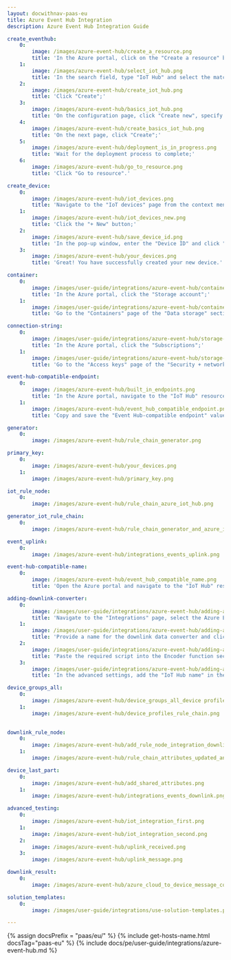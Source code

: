 ```yaml
---
layout: docwithnav-paas-eu
title: Azure Event Hub Integration
description: Azure Event Hub Integration Guide 

create_eventhub: 
    0: 
        image: /images/azure-event-hub/create_a_resource.png
        title: 'In the Azure portal, click on the "Create a resource" button;'
    1:
        image: /images/azure-event-hub/select_iot_hub.png
        title: 'In the search field, type "IoT Hub" and select the matching item from the list;'
    2:
        image: /images/azure-event-hub/create_iot_hub.png
        title: 'Click "Create";'
    3:
        image: /images/azure-event-hub/basics_iot_hub.png
        title: 'On the configuration page, click "Create new", specify the resource group and IoT hub name, then click "Review + create";'
    4:
        image: /images/azure-event-hub/create_basics_iot_hub.png
        title: 'On the next page, click "Create";'
    5:
        image: /images/azure-event-hub/deployment_is_in_progress.png
        title: 'Wait for the deployment process to complete;'
    6:
        image: /images/azure-event-hub/go_to_resource.png
        title: 'Click "Go to resource".'

create_device:
    0:
        image: /images/azure-event-hub/iot_devices.png
        title: 'Navigate to the "IoT devices" page from the context menu;'
    1:
        image: /images/azure-event-hub/iot_devices_new.png
        title: 'Click the "+ New" button;'
    2:
        image: /images/azure-event-hub/save_device_id.png
        title: 'In the pop-up window, enter the "Device ID" and click "Save";'
    3:
        image: /images/azure-event-hub/your_devices.png
        title: 'Great! You have successfully created your new device.'

container:
    0:
        image: /images/user-guide/integrations/azure-event-hub/container-1.png
        title: 'In the Azure portal, click the "Storage account";'
    1:
        image: /images/user-guide/integrations/azure-event-hub/container-2.png
        title: 'Go to the "Containers" page of the "Data storage" section. Here you will find the container. Save its name.'

connection-string:
    0:
        image: /images/user-guide/integrations/azure-event-hub/storage-connection-string-1.png
        title: 'In the Azure portal, click the "Subscriptions";'
    1:
        image: /images/user-guide/integrations/azure-event-hub/storage-connection-string-2.png
        title: 'Go to the "Access keys" page of the "Security + networking" section. Here you will find the connection string.'

event-hub-compatible-endpoint:
    0:
        image: /images/azure-event-hub/built_in_endpoints.png
        title: 'In the Azure portal, navigate to the "IoT Hub" resource, and open the "Built-in endpoints" page from the context menu;'
    1:
        image: /images/azure-event-hub/event_hub_compatible_endpoint.png
        title: 'Copy and save the "Event Hub-compatible endpoint" value.'

generator:
    0: 
        image: /images/azure-event-hub/rule_chain_generator.png

primary_key:
    0: 
        image: /images/azure-event-hub/your_devices.png
    1: 
        image: /images/azure-event-hub/primary_key.png

iot_rule_node:
    0:
        image: /images/azure-event-hub/rule_chain_azure_iot_hub.png

generator_iot_rule_chain:
    0:
        image: /images/azure-event-hub/rule_chain_generator_and_azure_iot_hub.png

event_uplink:
    0:
        image: /images/azure-event-hub/integrations_events_uplink.png

event-hub-compatible-name:
    0:
        image: /images/azure-event-hub/event_hub_compatible_name.png
        title: 'Open the Azure portal and navigate to the "IoT Hub" resource. Go to the "Built-in endpoints" page from the context menu. Find and copy the value of "Event Hub-compatible name" — this represents the IoT Hub name.'

adding-downlink-converter:
    0:
        image: /images/user-guide/integrations/azure-event-hub/adding-azure-event-hub-downlink-converter-1-pe.png
        title: 'Navigate to the "Integrations" page, select the Azure Event Hub integration to open its details, and click the "pencil" icon to enter editing mode;'
    1:
        image: /images/user-guide/integrations/azure-event-hub/adding-azure-event-hub-downlink-converter-2-pe.png
        title: 'Provide a name for the downlink data converter and click "Create new converter";'
    2:
        image: /images/user-guide/integrations/azure-event-hub/adding-azure-event-hub-downlink-converter-3-pe.png
        title: 'Paste the required script into the Encoder function section. Click "Add";'
    3:
        image: /images/user-guide/integrations/azure-event-hub/adding-azure-event-hub-downlink-converter-4-pe.png
        title: 'In the advanced settings, add the "IoT Hub name" in the corresponding field. Click "Apply changes" to save the configuration.'

device_groups_all:
    0:
        image: /images/azure-event-hub/device_groups_all_device profile.png
    1:
        image: /images/azure-event-hub/device_profiles_rule_chain.png
        

downlink_rule_node:
    0:
        image: /images/azure-event-hub/add_rule_node_integration_downlink.png
    1:
        image: /images/azure-event-hub/rule_chain_attributes_updated_and_downlink.png

device_last_part:
    0:
        image: /images/azure-event-hub/add_shared_attributes.png
    1:
        image: /images/azure-event-hub/integrations_events_downlink.png

advanced_testing:
    0:
        image: /images/azure-event-hub/iot_integration_first.png
    1:
        image: /images/azure-event-hub/iot_integration_second.png
    2:
        image: /images/azure-event-hub/uplink_received.png
    3:
        image: /images/azure-event-hub/uplink_message.png

downlink_result:
    0:
        image: /images/azure-event-hub/azure_cloud_to_device_message_count.png

solution_templates:
    0:
        image: /images/user-guide/integrations/use-solution-templates.png

---
```

{% assign docsPrefix = "paas/eu/" %}
{% include get-hosts-name.html docsTag="paas-eu" %}
{% include docs/pe/user-guide/integrations/azure-event-hub.md %}
